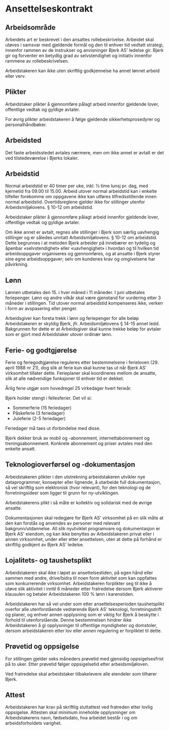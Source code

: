 # Ansettelseskontrakt

## Arbeidsområde

Arbeidets art er beskrevet i den ansattes rollebeskrivelse. Arbeidet skal utøves
i samsvar med gjeldende formål og den til enhver tid vedtatt strategi,
innenfor rammen av de instrukser og anvisninger Bjerk AS' ledelse gir. Bjerk gir
og forventer en betydlig grad av selvstendighet og initiativ innenfor rammene
av rollebeskrivelsen.

Arbeidstakeren kan ikke uten skriftlig godkjennelse ha annet lønnet arbeid eller
verv.

## Plikter

Arbeidstaker plikter å gjennomføre pålagt arbeid innenfor gjeldende lover,
offentlige vedtak og gyldige avtaler.

For øvrig plikter arbeidstakeren å følge gjeldende sikkerhetsprosedyrer og
personalhåndbøker.

## Arbeidsted

Det faste arbeidsstedet avtales nærmere, men om ikke annet er avtalt er det ved
tilstedeværelse i Bjerks lokaler.

## Arbeidstid

Normal arbeidstid er 40 timer per uke, inkl. 1⁄2 time lunsj pr. dag, med
kjernetid fra 09.00 til 15.00. Arbeid utover normal arbeidstid kan i enkelte
tilfeller forekomme om oppgavene ikke kan utføres tilfredsstillende innen normal
arbeidstid. Overtidsreglene gjelder ikke for stillinger utenfor
Arbeidsmiljølovens. § 10-12 om arbeidstid.

Arbeidstaker plikter å gjennomføre pålagt arbeid innenfor gjeldende lover,
offentlige vedtak og gyldige avtaler.

Om ikke annet er avtalt, regnes alle stillinger i Bjerk som særlig uavhengig
stillinger og er således unntatt Arbeidsmiljølovens. § 10-12 om arbeidstid.
Dette begrunnes i at metoden Bjerk arbeider på innebærer en tydelig og åpenbar
«selvstendighet» eller «uavhengighet» i hvordan og til hvilken tid
arbeidsoppgaver organiseres og gjennomføres, og at ansatte i Bjerk styrer sine egne arbeidsoppgaver; selv om kundenes krav og omgivelsene har påvirkning.

## Lønn

Lønnen utbetales den 15. i hver måned i 11 måneder. I juni utbetales
feriepenger. Lønn og andre vilkår skal være gjenstand for vurdering etter 3
måneder i stillingen. Tid utover normal arbeidstid kompenseres ikke, verken i
form av avspasering eller penger.

Arbeidsgiver kan foreta trekk i lønn og feriepenger for alle beløp
Arbeidstakeren er skyldig Bjerk, jfr. Arbeidsmiljølovens § 14-15 annet ledd.
Bakgrunnen for dette er at Arbeidsgiver skal kunne trekke beløp for avtaler som
er gjort med Arbeidstaker utover ordinær lønn.

## Ferie- og godtgjørelse

Ferie og feriegodtgjørelse reguleres etter bestemmelsene i ferieloven (29. april
1988 nr 21), dog slik at ferie kun skal kunne tas ut når Bjerk AS’ virksomhet
tillater dette. Ferieplaner skal koordineres mellom de ansatte, slik at alle
nødvendige funksjoner til enhver tid er dekket.

Årlig ferie utgjør som hovedregel 25 virkedager hvert ferieår.

Bjerk holder stengt i fellesferier. Det vil si:

- Sommerferie (15 feriedager)
- Påskeferie (3 feriedager)
- Juleferie (2-5 feriedager)

Feriedager må taes ut iforbindelse med disse.

Bjerk dekker bruk av mobil og -abonnement, internettabonnement og
treningsabonnement. Konkrete abonnement og priser avtales med den enkelte
ansatt.

## Teknologioverførsel og -dokumentasjon

Arbeidstakeren plikter i den utstrekning arbeidstakeren utvikler nye
dataprogrammer, konsepter eller lignende, å utarbeide full dokumentasjon, så vel
skriftlig som elektronisk (hvor relevant), for den teknologi og de
forretningsideer som ligger til grunn for ny-utviklingen.

Arbeidstakerens plikt i så måte er kollektiv og solidarisk med de øvrige
ansatte.

Dokumentasjonen skal redegjøre for Bjerk AS' virksomhet på en slik måte at den
kan forstås og anvendes av personer med relevant bakgrunn/utdannelse. All slik
nyutviklet programvare og dokumentasjon er Bjerk AS' eiendom, og kan ikke
benyttes av Arbeidstakeren privat eller i annen virksomhet, under eller etter
ansettelsen, uten at dette på forhånd er skriftlig godkjent av Bjerk AS'
ledelse.

## Lojalitets- og taushetsplikt

Arbeidstakeren skal ikke i løpet av ansettelsestiden, på egen hånd eller sammen
med andre, drive/bidra til noen form aktivitet som kan oppfattes som
konkurrerende virksomhet. Arbeidstakeren forplikter seg til ikke å utøve slik
aktivitet i inntil 6 måneder etter fratredelse dersom Bjerk aktiverer klausulen
og betaler Arbeidstakeren 100 % lønn i karenstiden.

Arbeidstakeren har så vel under som etter ansettelsesperioden taushetsplikt
overfor alle utenforstående vedrørende Bjerk AS' teknologi, forretningsdrift og
planer, og enhver annen opplysning som er viktig for Bjerk å beskytte i forhold
til utenforstående. Denne bestemmelsen hindrer ikke Arbeidstakeren å gi
opplysninger til offentlige myndigheter og domstoler, dersom arbeidstakeren
etter lov eller annen regulering er forpliktet til dette.

## Prøvetid og oppsigelse

For stillingen gjelder seks måneders prøvetid med gjensidig oppsigelsesfrist på
to uker. Etter prøvetid følger oppsigelsetid etter arbeidsmiljøloven.

Ved fratredelse skal arbeidstaker tilbakelevere alle eiendeler som tilhører
Bjerk.

## Attest

Arbeidstakeren har krav på skriftlig sluttattest ved fratreden etter lovlig
oppsigelse. Attesten skal minimum inneholde opplysninger om Arbeidstakerens
navn, fødselsdato, hva arbeidet består i og om arbeidsforholdets varighet.
